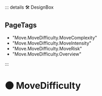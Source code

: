 ::: details 🛠 DesignBox

<h2>PageTags</h2>

- "Move.MoveDifficulty.MoveComplexity"
- "Move.MoveDifficulty.MoveIntensity"
- "Move.MoveDifficulty.MoveRisk"
- "Move.MoveDifficulty.Overview"

:::

# 🟠 <move>MoveDifficulty</move>